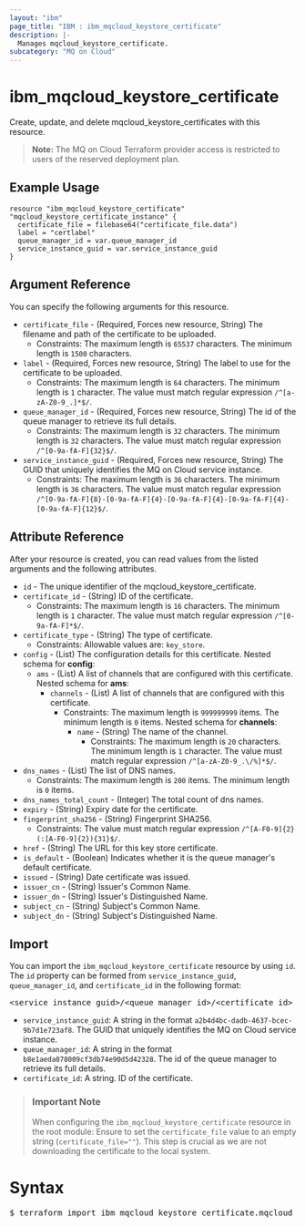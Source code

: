 ```yaml
---
layout: "ibm"
page_title: "IBM : ibm_mqcloud_keystore_certificate"
description: |-
  Manages mqcloud_keystore_certificate.
subcategory: "MQ on Cloud"
---
```


# ibm_mqcloud_keystore_certificate

Create, update, and delete mqcloud_keystore_certificates with this resource.

> **Note:** The MQ on Cloud Terraform provider access is restricted to users of the reserved deployment plan.

## Example Usage

```hcl
resource "ibm_mqcloud_keystore_certificate" "mqcloud_keystore_certificate_instance" {
  certificate_file = filebase64("certificate_file.data")
  label = "certlabel"
  queue_manager_id = var.queue_manager_id
  service_instance_guid = var.service_instance_guid
}
```

## Argument Reference

You can specify the following arguments for this resource.

* `certificate_file` - (Required, Forces new resource, String) The filename and path of the certificate to be uploaded.
  * Constraints: The maximum length is `65537` characters. The minimum length is `1500` characters.
* `label` - (Required, Forces new resource, String) The label to use for the certificate to be uploaded.
  * Constraints: The maximum length is `64` characters. The minimum length is `1` character. The value must match regular expression `/^[a-zA-Z0-9_.]*$/`.
* `queue_manager_id` - (Required, Forces new resource, String) The id of the queue manager to retrieve its full details.
  * Constraints: The maximum length is `32` characters. The minimum length is `32` characters. The value must match regular expression `/^[0-9a-fA-F]{32}$/`.
* `service_instance_guid` - (Required, Forces new resource, String) The GUID that uniquely identifies the MQ on Cloud service instance.
  * Constraints: The maximum length is `36` characters. The minimum length is `36` characters. The value must match regular expression `/^[0-9a-fA-F]{8}-[0-9a-fA-F]{4}-[0-9a-fA-F]{4}-[0-9a-fA-F]{4}-[0-9a-fA-F]{12}$/`.

## Attribute Reference

After your resource is created, you can read values from the listed arguments and the following attributes.

* `id` - The unique identifier of the mqcloud_keystore_certificate.
* `certificate_id` - (String) ID of the certificate.
  * Constraints: The maximum length is `16` characters. The minimum length is `1` character. The value must match regular expression `/^[0-9a-fA-F]*$/`.
* `certificate_type` - (String) The type of certificate.
  * Constraints: Allowable values are: `key_store`.
* `config` - (List) The configuration details for this certificate.
Nested schema for **config**:
	* `ams` - (List) A list of channels that are configured with this certificate.
	Nested schema for **ams**:
		* `channels` - (List) A list of channels that are configured with this certificate.
		  * Constraints: The maximum length is `999999999` items. The minimum length is `0` items.
		Nested schema for **channels**:
			* `name` - (String) The name of the channel.
			  * Constraints: The maximum length is `20` characters. The minimum length is `1` character. The value must match regular expression `/^[a-zA-Z0-9_.\/%]*$/`.
* `dns_names` - (List) The list of DNS names.
  * Constraints: The maximum length is `200` items. The minimum length is `0` items.
* `dns_names_total_count` - (Integer) The total count of dns names.
* `expiry` - (String) Expiry date for the certificate.
* `fingerprint_sha256` - (String) Fingerprint SHA256.
  * Constraints: The value must match regular expression `/^[A-F0-9]{2}(:[A-F0-9]{2}){31}$/`.
* `href` - (String) The URL for this key store certificate.
* `is_default` - (Boolean) Indicates whether it is the queue manager's default certificate.
* `issued` - (String) Date certificate was issued.
* `issuer_cn` - (String) Issuer's Common Name.
* `issuer_dn` - (String) Issuer's Distinguished Name.
* `subject_cn` - (String) Subject's Common Name.
* `subject_dn` - (String) Subject's Distinguished Name.


## Import

You can import the `ibm_mqcloud_keystore_certificate` resource by using `id`.
The `id` property can be formed from `service_instance_guid`, `queue_manager_id`, and `certificate_id` in the following format:

<pre>
&lt;service_instance_guid&gt;/&lt;queue_manager_id&gt;/&lt;certificate_id&gt;
</pre>
* `service_instance_guid`: A string in the format `a2b4d4bc-dadb-4637-bcec-9b7d1e723af8`. The GUID that uniquely identifies the MQ on Cloud service instance.
* `queue_manager_id`: A string in the format `b8e1aeda078009cf3db74e90d5d42328`. The id of the queue manager to retrieve its full details.
* `certificate_id`: A string. ID of the certificate.

> ### Important Note
> When configuring the `ibm_mqcloud_keystore_certificate` resource in the root module:
> Ensure to set the `certificate_file` value to an empty string (`certificate_file=""`). This step is crucial as we are not downloading the certificate to the local system.

# Syntax
<pre>
$ terraform import ibm_mqcloud_keystore_certificate.mqcloud_keystore_certificate &lt;service_instance_guid&gt;/&lt;queue_manager_id&gt;/&lt;certificate_id&gt;
</pre>
